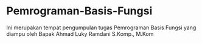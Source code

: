 # Pemrograman-Basis-Fungsi
Ini merupakan tempat pengumpulan tugas Pemrograman Basis Fungsi yang diampu oleh Bapak Ahmad Luky Ramdani S.Komp., M.Kom
